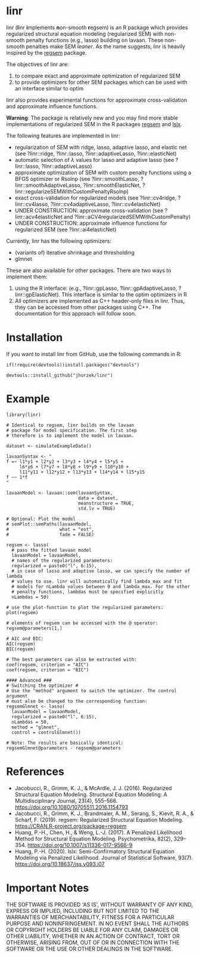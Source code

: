# linr

linr (**l**inr **i**mplements **n**on-smooth **r**egsem) is an R package which provides regularized structural equation modeling (regularized SEM) with non-smooth penalty functions (e.g., lasso) building on lavaan. These non-smooth penalties make SEM *leaner*. As the name suggests, linr is heavily inspired by the [regsem](https://github.com/Rjacobucci/regsem) package.

The objectives of linr are:

1. to compare exact and approximate optimization of regularized SEM
2. to provide optimizers for other SEM packages which can be used with an interface similar to optim

linr also provides experimental functions for approximate cross-validation and approximate influence functions. 

**Warning**: The package is relatively new and you may find more stable implementations of regularized SEM in the R packages [regsem](https://github.com/Rjacobucci/regsem) and [lslx](https://github.com/psyphh/lslx). 

The following features are implemented in linr:

- regularization of SEM with ridge, lasso, adaptive lasso, and elastic net (see ?linr::ridge, ?linr::lasso, ?linr::adaptiveLasso, ?linr::elasticNet)
- automatic selection of $\lambda$ values for lasso and adaptive lasso (see ?linr::lasso, ?linr::adaptiveLasso)
- approximate optimization of SEM with custom penalty functions using a BFGS optimizer or Rsolnp (see ?linr::smoothLasso, ?linr::smoothAdaptiveLasso, ?linr::smoothElasticNet, ?linr::regularizeSEMWithCustomPenaltyRsolnp)
- exact cross-validation for regularized models (see ?linr::cv4ridge, ?linr::cv4lasso, ?linr::cv4adaptiveLasso, ?linr::cv4elasticNet)
- UNDER CONSTRUCTION: approximate cross-validation (see ?linr::acv4elasticNet and ?linr::aCV4regularizedSEMWithCustomPenalty)
- UNDER CONSTRUCTION: approximate influence functions for regularized SEM (see ?linr::ai4elasticNet)

Currently, linr has the following optimizers:

- (variants of) iterative shrinkage and thresholding 
- glmnet

These are also available for other packages. There are two ways to implement them:

1. using the R interface: (e.g., ?linr::gpLasso, ?linr::gpAdaptiveLasso, ?linr::gpElasticNet). This interface is similar to the optim optimizers in R
2. All optimizers are implemented as C++ header-only files in linr. Thus, they can be accessed from other packages using C++. The documentation for this approach will follow soon.

# Installation

If you want to install linr from GitHub, use the following commands in R:

    if(!require(devtools))install.packages("devtools")
  
    devtools::install_github("jhorzek/linr")
    

# Example

    library(linr)
    
    # Identical to regsem, linr builds on the lavaan
    # package for model specification. The first step
    # therefore is to implement the model in lavaan.
    
    dataset <- simulateExampleData()
    
    lavaanSyntax <- "
    f =~ l1*y1 + l2*y2 + l3*y3 + l4*y4 + l5*y5 + 
         l6*y6 + l7*y7 + l8*y8 + l9*y9 + l10*y10 + 
         l11*y11 + l12*y12 + l13*y13 + l14*y14 + l15*y15
    f ~~ 1*f
    "
    
    lavaanModel <- lavaan::sem(lavaanSyntax,
                               data = dataset,
                               meanstructure = TRUE,
                               std.lv = TRUE)
    
    # Optional: Plot the model
    # semPlot::semPaths(lavaanModel, 
    #                   what = "est",
    #                   fade = FALSE)
    
    regsem <- lasso(
      # pass the fitted lavaan model
      lavaanModel = lavaanModel,
      # names of the regularized parameters:
      regularized = paste0("l", 6:15),
      # in case of lasso and adaptive lasso, we can specify the number of lambda
      # values to use. linr will automatically find lambda_max and fit
      # models for nLambda values between 0 and lambda_max. For the other
      # penalty functions, lambdas must be specified explicitly
      nLambdas = 50)
    
    # use the plot-function to plot the regularized parameters:
    plot(regsem)
    
    # elements of regsem can be accessed with the @ operator:
    regsem@parameters[1,]
    
    # AIC and BIC:
    AIC(regsem)
    BIC(regsem)
    
    # The best parameters can also be extracted with:
    coef(regsem, criterion = "AIC")
    coef(regsem, criterion = "BIC")
    
    #### Advanced ###
    # Switching the optimizer # 
    # Use the "method" argument to switch the optimizer. The control argument
    # must also be changed to the corresponding function:
    regsemGlmnet <- lasso(
      lavaanModel = lavaanModel,
      regularized = paste0("l", 6:15),
      nLambdas = 50,
      method = "glmnet",
      control = controlGlmnet())
    
    # Note: The results are basically identical:
    regsemGlmnet@parameters - regsem@parameters

# References

* Jacobucci, R., Grimm, K. J., & McArdle, J. J. (2016). Regularized Structural Equation Modeling. Structural Equation Modeling: A Multidisciplinary Journal, 23(4), 555–566. https://doi.org/10.1080/10705511.2016.1154793
* Jacobucci, R., Grimm, K. J., Brandmaier, A. M., Serang, S., Kievit, R. A., & Scharf, F. (2019). regsem: Regularized Structural Equation Modeling. https://CRAN.R-project.org/package=regsem
* Huang, P.-H., Chen, H., & Weng, L.-J. (2017). A Penalized Likelihood Method for Structural Equation Modeling. Psychometrika, 82(2), 329–354. https://doi.org/10.1007/s11336-017-9566-9
* Huang, P.-H. (2020). lslx: Semi-Confirmatory Structural Equation Modeling via Penalized Likelihood. Journal of Statistical Software, 93(7). https://doi.org/10.18637/jss.v093.i07

# Important Notes

THE SOFTWARE IS PROVIDED 'AS IS', WITHOUT WARRANTY OF ANY KIND, EXPRESS OR
IMPLIED, INCLUDING BUT NOT LIMITED TO THE WARRANTIES OF MERCHANTABILITY, FITNESS
FOR A PARTICULAR PURPOSE AND NONINFRINGEMENT. IN NO EVENT SHALL THE AUTHORS OR
COPYRIGHT HOLDERS BE LIABLE FOR ANY CLAIM, DAMAGES OR OTHER LIABILITY, WHETHER IN
AN ACTION OF CONTRACT, TORT OR OTHERWISE, ARISING FROM, OUT OF OR IN CONNECTION
WITH THE SOFTWARE OR THE USE OR OTHER DEALINGS IN THE SOFTWARE. 